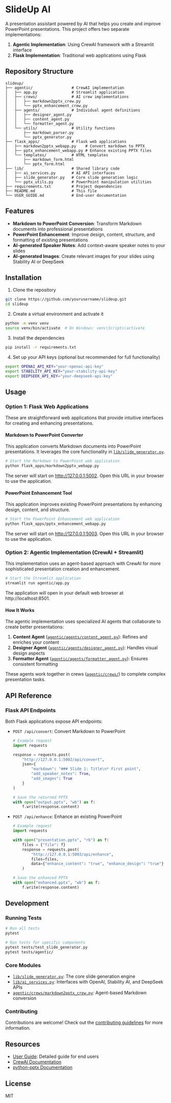 # SlideUp AI

A presentation assistant powered by AI that helps you create and improve PowerPoint presentations. This project offers two separate implementations:

1. **Agentic Implementation**: Using CrewAI framework with a Streamlit interface
2. **Flask Implementation**: Traditional web applications using Flask

## Repository Structure

```
slideup/
├── agentic/                 # CrewAI implementation
│   ├── app.py               # Streamlit application
│   ├── crews/               # AI crew implementations
│   │   ├── markdown2pptx_crew.py
│   │   └── pptx_enhancement_crew.py
│   ├── agents/              # Individual agent definitions
│   │   ├── designer_agent.py
│   │   ├── content_agent.py
│   │   └── formatter_agent.py
│   └── utils/               # Utility functions
│       ├── markdown_parser.py
│       └── pptx_generator.py
├── flask_apps/              # Flask web applications
│   ├── markdown2pptx_webapp.py    # Convert markdown to PPTX
│   ├── pptx_enhancement_webapp.py # Enhance existing PPTX files
│   └── templates/           # HTML templates
│       ├── markdown_form.html
│       └── pptx_form.html
├── lib/                     # Shared library code
│   ├── ai_services.py       # AI API interfaces
│   ├── slide_generator.py   # Core slide generation logic
│   └── pptx_utils.py        # PowerPoint manipulation utilities
├── requirements.txt         # Project dependencies
├── README.md                # This file
└── USER_GUIDE.md            # End-user documentation
```

## Features

- **Markdown to PowerPoint Conversion**: Transform Markdown documents into professional presentations
- **PowerPoint Enhancement**: Improve design, content, structure, and formatting of existing presentations
- **AI-generated Speaker Notes**: Add context-aware speaker notes to your slides
- **AI-generated Images**: Create relevant images for your slides using Stability AI or DeepSeek

## Installation

1. Clone the repository
```bash
git clone https://github.com/yourusername/slideup.git
cd slideup
```

2. Create a virtual environment and activate it
```bash
python -m venv venv
source venv/bin/activate  # On Windows: venv\Scripts\activate
```

3. Install the dependencies
```bash
pip install -r requirements.txt
```

4. Set up your API keys (optional but recommended for full functionality)
```bash
export OPENAI_API_KEY="your-openai-api-key"
export STABILITY_API_KEY="your-stability-api-key"  
export DEEPSEEK_API_KEY="your-deepseek-api-key"
```

## Usage

### Option 1: Flask Web Applications

These are straightforward web applications that provide intuitive interfaces for creating and enhancing presentations.

#### Markdown to PowerPoint Converter

This application converts Markdown documents into PowerPoint presentations. It leverages the core functionality in [`lib/slide_generator.py`](lib/slide_generator.py).

```bash
# Start the Markdown to PowerPoint web application
python flask_apps/markdown2pptx_webapp.py
```

The server will start on http://127.0.0.1:5002. Open this URL in your browser to use the application.

#### PowerPoint Enhancement Tool

This application improves existing PowerPoint presentations by enhancing design, content, and structure.

```bash
# Start the PowerPoint Enhancement web application
python flask_apps/pptx_enhancement_webapp.py
```

The server will start on http://127.0.0.1:5003. Open this URL in your browser to use the application.

### Option 2: Agentic Implementation (CrewAI + Streamlit)

This implementation uses an agent-based approach with CrewAI for more sophisticated presentation creation and enhancement.

```bash
# Start the Streamlit application
streamlit run agentic/app.py
```

The application will open in your default web browser at http://localhost:8501.

#### How It Works

The agentic implementation uses specialized AI agents that collaborate to create better presentations:

1. **Content Agent** ([`agentic/agents/content_agent.py`](agentic/agents/content_agent.py)): Refines and enriches your content
2. **Designer Agent** ([`agentic/agents/designer_agent.py`](agentic/agents/designer_agent.py)): Handles visual design aspects
3. **Formatter Agent** ([`agentic/agents/formatter_agent.py`](agentic/agents/formatter_agent.py)): Ensures consistent formatting

These agents work together in crews ([`agentic/crews/`](agentic/crews/)) to complete complex presentation tasks.

## API Reference

### Flask API Endpoints

Both Flask applications expose API endpoints:

- `POST /api/convert`: Convert Markdown to PowerPoint
  ```python
  # Example request
  import requests
  
  response = requests.post(
      "http://127.0.0.1:5002/api/convert",
      json={
          "markdown": "### Slide 1: Title\n* First point",
          "add_speaker_notes": True,
          "add_images": True
      }
  )
  
  # Save the returned PPTX
  with open("output.pptx", "wb") as f:
      f.write(response.content)
  ```

- `POST /api/enhance`: Enhance an existing PowerPoint
  ```python
  # Example request
  import requests
  
  with open("presentation.pptx", "rb") as f:
      files = {"file": f}
      response = requests.post(
          "http://127.0.0.1:5003/api/enhance",
          files=files,
          data={"enhance_content": "true", "enhance_design": "true"}
      )
  
  # Save the enhanced PPTX
  with open("enhanced.pptx", "wb") as f:
      f.write(response.content)
  ```

## Development

### Running Tests

```bash
# Run all tests
pytest

# Run tests for specific components
pytest tests/test_slide_generator.py
pytest tests/agentic/
```

### Core Modules

- [`lib/slide_generator.py`](lib/slide_generator.py): The core slide generation engine
- [`lib/ai_services.py`](lib/ai_services.py): Interfaces with OpenAI, Stability AI, and DeepSeek APIs
- [`agentic/crews/markdown2pptx_crew.py`](agentic/crews/markdown2pptx_crew.py): Agent-based Markdown conversion

### Contributing

Contributions are welcome! Check out the [contributing guidelines](CONTRIBUTING.md) for more information.

## Resources

- [User Guide](USER_GUIDE.md): Detailed guide for end users
- [CrewAI Documentation](https://github.com/joaomdmoura/crewAI)
- [python-pptx Documentation](https://python-pptx.readthedocs.io/)

## License

MIT
